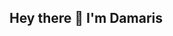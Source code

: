 ## Hey there 👋 I'm Damaris

<!--
**dgoumtsop/dgoumtsop** is a ✨ _special_ ✨ repository because its `README.md` (this file) appears on your GitHub profile.
Junior CS Student @ George Mason University | SWE Intern | Web Dev & AI Enthusiast

🎯 **About Me**
- 🎓 CS major graduating **Dec 2026**
- 💻 Practicing LeetCode, building real-world projects, and shipping clean code
- 🌐 Freelance Web Developer (just launched a live booking platform!)
- 🤝 Actively networking and applying for SWE internships for Summer 2026
Tech Stack
![JavaScript](https://img.shields.io/badge/JavaScript-F7DF1E?style=for-the-badge&logo=javascript&logoColor=black)
![React](https://img.shields.io/badge/React-20232A?style=for-the-badge&logo=react&logoColor=61DAFB)
![HTML](https://img.shields.io/badge/HTML5-E34F26?style=for-the-badge&logo=html5&logoColor=white)
![CSS](https://img.shields.io/badge/CSS3-1572B6?style=for-the-badge&logo=css3&logoColor=white)
